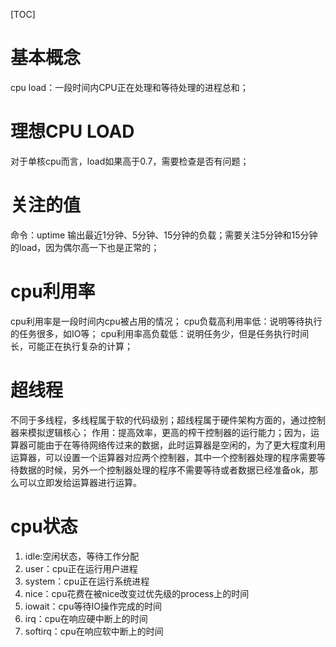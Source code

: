 [TOC]
# 基本概念
cpu load：一段时间内CPU正在处理和等待处理的进程总和；
# 理想CPU LOAD
对于单核cpu而言，load如果高于0.7，需要检查是否有问题；
# 关注的值
命令：uptime 输出最近1分钟、5分钟、15分钟的负载；需要关注5分钟和15分钟的load，因为偶尔高一下也是正常的；
# cpu利用率
cpu利用率是一段时间内cpu被占用的情况；
cpu负载高利用率低：说明等待执行的任务很多，如IO等；
cpu利用率高负载低：说明任务少，但是任务执行时间长，可能正在执行复杂的计算；
# 超线程
不同于多线程，多线程属于软的代码级别；超线程属于硬件架构方面的，通过控制器来模拟逻辑核心；
作用：提高效率，更高的榨干控制器的运行能力；因为，运算器可能由于在等待网络传过来的数据，此时运算器是空闲的，为了更大程度利用运算器，可以设置一个运算器对应两个控制器，其中一个控制器处理的程序需要等待数据的时候，另外一个控制器处理的程序不需要等待或者数据已经准备ok，那么可以立即发给运算器进行运算。
# cpu状态
1. idle:空闲状态，等待工作分配
2. user：cpu正在运行用户进程
3. system：cpu正在运行系统进程
4. nice：cpu花费在被nice改变过优先级的process上的时间
5. iowait：cpu等待IO操作完成的时间
6. irq：cpu在响应硬中断上的时间
7. softirq：cpu在响应软中断上的时间